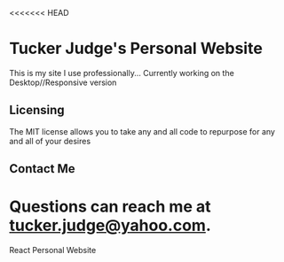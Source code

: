 <<<<<<< HEAD
# Tucker Judge's Personal Website
This is my site I use professionally... Currently working on the Desktop//Responsive version
## Licensing
The MIT license allows you to take any and all code to repurpose for any and all of your desires
## Contact Me
Questions can reach me at tucker.judge@yahoo.com.
=======
React Personal Website